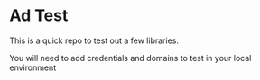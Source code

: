 # Ad Test

This is a quick repo to test out a few libraries.

You will need to add credentials and domains to test in your local environment
